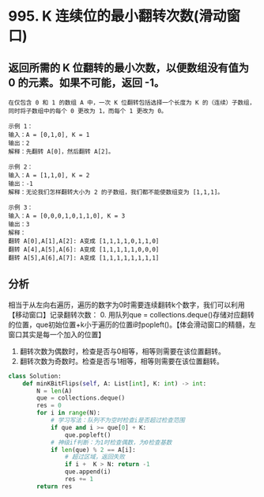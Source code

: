 # 995. K 连续位的最小翻转次数(滑动窗口)
## 返回所需的 K 位翻转的最小次数，以便数组没有值为 0 的元素。如果不可能，返回 -1。
    在仅包含 0 和 1 的数组 A 中，一次 K 位翻转包括选择一个长度为 K 的（连续）子数组，同时将子数组中的每个 0 更改为 1，而每个 1 更改为 0。

    示例 1：
    输入：A = [0,1,0], K = 1
    输出：2
    解释：先翻转 A[0]，然后翻转 A[2]。

    示例 2：
    输入：A = [1,1,0], K = 2
    输出：-1
    解释：无论我们怎样翻转大小为 2 的子数组，我们都不能使数组变为 [1,1,1]。

    示例 3：
    输入：A = [0,0,0,1,0,1,1,0], K = 3
    输出：3
    解释：
    翻转 A[0],A[1],A[2]: A变成 [1,1,1,1,0,1,1,0]
    翻转 A[4],A[5],A[6]: A变成 [1,1,1,1,1,0,0,0]
    翻转 A[5],A[6],A[7]: A变成 [1,1,1,1,1,1,1,1]

## 分析
相当于从左向右遍历，遍历的数字为0时需要连续翻转k个数字，我们可以利用【移动窗口】记录翻转次数：
0. 用队列que = collections.deque()存储对应翻转的位置，que初始位置+k小于遍历的位置i时popleft()。【体会滑动窗口的精髓，左窗口其实是每一个加入的位置】
1. 翻转次数为偶数时，检查是否与0相等，相等则需要在该位置翻转。
2. 翻转次数为奇数时。检查是否与1相等，相等则需要在该位置翻转。
```python
class Solution:
    def minKBitFlips(self, A: List[int], K: int) -> int:
        N = len(A)
        que = collections.deque()
        res = 0
        for i in range(N):
            # 学习写法：队列不为空时检查i是否超过检查范围
            if que and i >= que[0] + K:
                que.popleft()
            # 神级if判断：为1时检查偶数，为0检查基数
            if len(que) % 2 == A[i]:
                # 超过区域，返回失败
                if i +  K > N: return -1
                que.append(i)
                res += 1
        return res
```